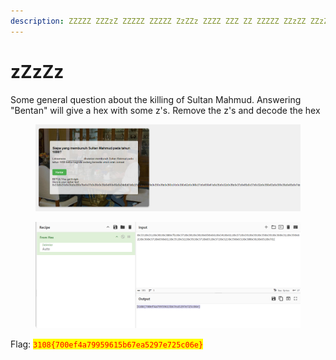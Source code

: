 ```yaml
---
description: ZZZZZ ZZZzZ ZZZZZ ZZZZZ ZzZZz ZZZZ ZZZ ZZ ZZZZZ ZZzZZ ZZzZZ ZzZZ ZZZZZZ ZZzZZ
---
```


# zZzZz

Some general question about the killing of Sultan Mahmud. Answering "Bentan" will give a hex with some z's. Remove the z's and decode the hex

<figure><img src="../../../../.gitbook/assets/image (475).png" alt=""><figcaption></figcaption></figure>

<figure><img src="../../../../.gitbook/assets/image (476).png" alt=""><figcaption></figcaption></figure>

Flag: <mark style="color:red;">`3108{700ef4a79959615b67ea5297e725c06e}`</mark>
